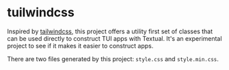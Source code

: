 # tuilwindcss

Inspired by [tailwindcss](https://tailwindcss.com/), this project offers a utility first set of classes that can be used directly to construct TUI apps with Textual. It's an experimental project to see if it makes it easier to construct apps. 

There are two files generated by this project: `style.css` and `style.min.css`. 
